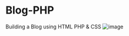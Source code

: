 # Blog-PHP
Building a Blog using HTML PHP &amp; CSS
![image](https://user-images.githubusercontent.com/101332862/234712482-79e41613-cc51-45b0-98a2-e9b5c17c68f6.png)


